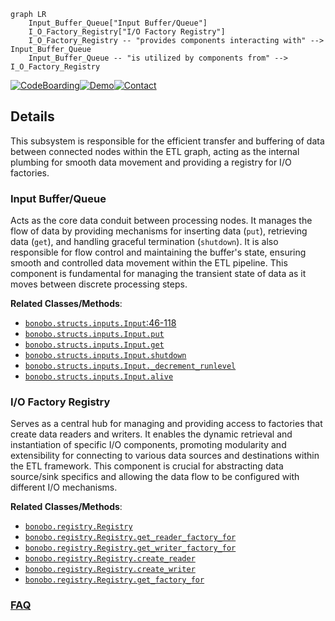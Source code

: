 ```mermaid
graph LR
    Input_Buffer_Queue["Input Buffer/Queue"]
    I_O_Factory_Registry["I/O Factory Registry"]
    I_O_Factory_Registry -- "provides components interacting with" --> Input_Buffer_Queue
    Input_Buffer_Queue -- "is utilized by components from" --> I_O_Factory_Registry
```

[![CodeBoarding](https://img.shields.io/badge/Generated%20by-CodeBoarding-9cf?style=flat-square)](https://github.com/CodeBoarding/GeneratedOnBoardings)[![Demo](https://img.shields.io/badge/Try%20our-Demo-blue?style=flat-square)](https://www.codeboarding.org/demo)[![Contact](https://img.shields.io/badge/Contact%20us%20-%20contact@codeboarding.org-lightgrey?style=flat-square)](mailto:contact@codeboarding.org)

## Details

This subsystem is responsible for the efficient transfer and buffering of data between connected nodes within the ETL graph, acting as the internal plumbing for smooth data movement and providing a registry for I/O factories.

### Input Buffer/Queue
Acts as the core data conduit between processing nodes. It manages the flow of data by providing mechanisms for inserting data (`put`), retrieving data (`get`), and handling graceful termination (`shutdown`). It is also responsible for flow control and maintaining the buffer's state, ensuring smooth and controlled data movement within the ETL pipeline. This component is fundamental for managing the transient state of data as it moves between discrete processing steps.


**Related Classes/Methods**:

- <a href="https://github.com/python-bonobo/bonobo/blob/develop/bonobo/structs/inputs.py#L46-L118" target="_blank" rel="noopener noreferrer">`bonobo.structs.inputs.Input`:46-118</a>
- <a href="https://github.com/python-bonobo/bonobo/blob/develop/bonobo/structs/inputs.py" target="_blank" rel="noopener noreferrer">`bonobo.structs.inputs.Input.put`</a>
- <a href="https://github.com/python-bonobo/bonobo/blob/develop/bonobo/structs/inputs.py" target="_blank" rel="noopener noreferrer">`bonobo.structs.inputs.Input.get`</a>
- <a href="https://github.com/python-bonobo/bonobo/blob/develop/bonobo/structs/inputs.py" target="_blank" rel="noopener noreferrer">`bonobo.structs.inputs.Input.shutdown`</a>
- <a href="https://github.com/python-bonobo/bonobo/blob/develop/bonobo/structs/inputs.py" target="_blank" rel="noopener noreferrer">`bonobo.structs.inputs.Input._decrement_runlevel`</a>
- <a href="https://github.com/python-bonobo/bonobo/blob/develop/bonobo/structs/inputs.py" target="_blank" rel="noopener noreferrer">`bonobo.structs.inputs.Input.alive`</a>


### I/O Factory Registry
Serves as a central hub for managing and providing access to factories that create data readers and writers. It enables the dynamic retrieval and instantiation of specific I/O components, promoting modularity and extensibility for connecting to various data sources and destinations within the ETL framework. This component is crucial for abstracting data source/sink specifics and allowing the data flow to be configured with different I/O mechanisms.


**Related Classes/Methods**:

- <a href="https://github.com/python-bonobo/bonobo/blob/develop/bonobo/registry.py" target="_blank" rel="noopener noreferrer">`bonobo.registry.Registry`</a>
- <a href="https://github.com/python-bonobo/bonobo/blob/develop/bonobo/registry.py" target="_blank" rel="noopener noreferrer">`bonobo.registry.Registry.get_reader_factory_for`</a>
- <a href="https://github.com/python-bonobo/bonobo/blob/develop/bonobo/registry.py" target="_blank" rel="noopener noreferrer">`bonobo.registry.Registry.get_writer_factory_for`</a>
- <a href="https://github.com/python-bonobo/bonobo/blob/develop/bonobo/registry.py" target="_blank" rel="noopener noreferrer">`bonobo.registry.Registry.create_reader`</a>
- <a href="https://github.com/python-bonobo/bonobo/blob/develop/bonobo/registry.py" target="_blank" rel="noopener noreferrer">`bonobo.registry.Registry.create_writer`</a>
- <a href="https://github.com/python-bonobo/bonobo/blob/develop/bonobo/registry.py" target="_blank" rel="noopener noreferrer">`bonobo.registry.Registry.get_factory_for`</a>




### [FAQ](https://github.com/CodeBoarding/GeneratedOnBoardings/tree/main?tab=readme-ov-file#faq)